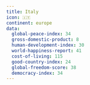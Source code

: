 ```yaml
---
title: Italy
icon: 🇮🇹
continent: europe
data:
  global-peace-index: 34
  gross-domestic-product: 8
  human-development-index: 30
  world-happiness-report: 41
  cost-of-living: 115
  good-country-index: 24
  global-freedom-score: 38
  democracy-index: 34
---
```

